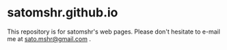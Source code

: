 # satomshr.github.io

This repository is for satomshr's web pages. Please don't hesitate to e-mail me at sato.mshr@gmail.com .
